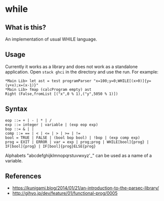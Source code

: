 # while
## What is this?
An implementation of usual WHILE language.

## Usage
Currently it works as a library and does not work as a standalone application.
Open `stack ghci` in the directory and use the run.
For example:
```
*Main Lib> let ast = test programParser "x=100;y=0;WHILE[(x>0)]{y=(y+x);x=(x-1)}"
*Main Lib> fmap (calcProgram empty) ast
Right (False,fromList [("x",0 % 1),("y",5050 % 1)])

```

## Syntax
```
eop ::= + | - | * | /
exp ::= integer | variable | (exp eop exp)
bop ::= & | |
comp ::= == | < | <= | > | >= | !=
bool = TRUE | FALSE | (bool bop bool) | !bop | (exp comp exp)
prog = EXIT | ERROR | var = exp | prog;prog | WHILE[bool]{prog} | IF[bool]{prog} | IF[bool]{prog}ELSE{prog}
```
Alphabets "abcdefghijklmnopqrstuvwxyz'_" can be used as a name of a variable.

## References
- https://kunigami.blog/2014/01/21/an-introduction-to-the-parsec-library/
- http://gihyo.jp/dev/feature/01/functional-prog/0005
